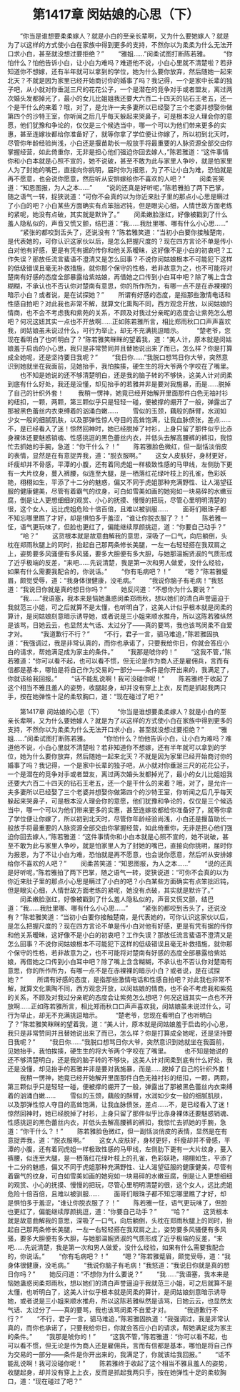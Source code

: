 # 　　第1417章 闵姑娘的心思（下）
　　“你当是谁想要柔柔嫁人？就是小白的至亲长辈啊，又为什么要她嫁人？就是为了以这样的方式使小白在家族中得到更多的支持，不然你以为柔柔为什么无法开口求小白，甚至就没想过要拒绝？”
　　“雅姐……”闵柔试图打断陈若雅。
　　“你怕什么？怕他告诉小白，让小白为难吗？难道他不说，小白心里就不清楚啦？若非知道你不想嫁，还有半年就可以拿到的学位，她为什么要你放弃，然后随她一起来北天？不就是因为家里已经开始商讨你的婚事了吗？我记得，一个是家中长辈的独子吧，从小就对你垂涎三尺的花花公子，一个是潜在的竞争对手或者盟友，离过两次婚头发都掉光了，最小的女儿比姐姐我还要大六百二十四天的钻石王老五，还一个是干什么的来着？哦，对了，是允许一夫多妻所以已经娶了三个老婆并想娶你做第四个的沙特王室，你听闻之后几乎每天躲起来哭鼻子，可是根本没人理会你的意愿，他们犹豫和争论的，仅仅是三个候选当中，哪一个可以为他们带来更多的实惠，甚至连嫁妆都给你准备好了，就等你拿了学位便让你嫁了，所以初到北天时，尽管你年龄经验尚浅，小白还是揠苗助长一般放手将最重要的人脉资源全部交由你掌握经营，如此倚重你，无非是担心他们强迫你回去嫁人，”陈若雅道：“这件事情你和小白本就是心照不宣的，她不说破，甚至不敢为此与家里人争吵，就是怕家里人为了封她的嘴巴，直接向你挑明，届时你为报恩，为了不让小白为难，恐怕就是再不愿意，也会说你愿意，然后听从安排嫁给你不喜欢的人吧？”
　　闵柔苦笑道：“知恩图报，为人之本……”
　　“说的还真是好听呢，”陈若雅拍了两下巴掌，随之语气一转，捉狭说道：“可你不会真的以为你近来肚子里的那点小心思是瞒过了小白的吧？小白某些方面确实有点笨拙迟钝，但是眼尖心细，人情世故方面老练的紧呢，她没有点破，其实就是默许了。”
　　闵柔嫩脸涨红，好像被戳到了什么羞人隐私似的，声音又慌又颤，结巴道：“我……我肚里哪、哪有什么小心思……”
　　“紧张的都咬到舌头了，还说没有？”陈若雅笑道：“当初小白要你接触楚南，是代表她的，可你认识这家伙以后，是怎么把握尺度的？现在四方言论不单是传小白对他有好感，更是有凭有据的传你和他关系暧昧，这好像不是小白的初衷吧？工作失误？那放任流言蜚语不澄清又是怎么回事？不说你闵姑娘根本不可能犯下这样的低级错误且毫无补救措施，就你那个保守的性格，若非故意为之，也不可能将对楚南有好感的态度全部暴露给紫姑娘，再借她之口传到小白耳中吧？除了嘴上含含糊糊，不承认也不否认你对楚南有意思，你的所作所为，有哪一点不是在赤裸裸的暗示小白？或者说，是在试探她？”
　　所谓有好感的态度，是指那些激情电话和性感自拍吧？对此我也非常不解，就算文化熏陶不同，西方观念开放，以闵姑娘的情商，也不会不考虑我和紫苑的关系，不顾及对我过分亲昵的态度会让紫苑怎么想吧？何况这妞其实一点也不开放啊……正如陈若雅所言，相比郑雨秋口口声声喜欢我，闵姑娘虽未说过什么，可行为举止，却无不充满挑逗暗示。
　　“楚老爷，您现在看明白了也听明白了？”陈若雅笑眯眯的望着我，道：“美人计，原本就是闵姑娘羞于启齿的小心思，我只是非常赞同并且替她说出来了而已，怎么样？你是打算成全她呢，还是坚持要日我呢？”
　　“我日你……”我脱口想骂日你大爷，突然意识到她就坐在我面前，见她抬手，我怕挨揍，硬生生的将大爷两个字咬在了嘴里。
　　也不知是她说的还不够清楚明白，还是我的脑子转的不够快，这美人计对闵柔到底有什么好处，我还是没懂，却见抬手的若雅并非是要对我施暴，而是……脱掉了自己的针织外套！
　　我稍一愣神，她竟已经开始解开里面那件白色无袖衬衫的纽扣，一颗，两颗，第三颗似乎只是轻轻一碰，便被撑的绷开了一般，弹露出了那被黑色蕾丝内衣束缚着的汹涌白嫩……
　　雪似的玉颈，藕般的酥臂，水润如少女一般的细腻肌肤，以及那弹性惊人夺目的高耸饱满，让我血脉偾张，差点……不，是已经看入了迷！惊然回神时，她已经脱掉了衬衫，上身只留了那件似乎比赤身裸体还要魅惑销魂、性感挑逗的黑色蕾丝内衣，并低头去解高腰裤的裤扣，我惊忙去抓她的手腕，急道：“你干什么？！”
　　陈若雅脸色微红，但一副恬淡俏皮的表情，显然是在有意捉弄我，道：“脱衣服啊。”
　　这女人皮肤好，身材更好，纤瘦却并不骨感，平潭的小腹，还有着同虎姐一样极致性感的马甲线，左侧肋下更有一大片纹身，蔓入裤腰，似连至大腿，是一栖落红花绿叶枝上的孔雀，色彩妖艳，栩栩如生，平添了十二分的魅惑，偏又不同于虎姐那种充满野性、让人渴望征服的健康健美，尽管有着霸气的纹身，可白如雪美如画的她宛如一块易碎的水嫩豆腐，倒是让人更想细细的观赏、小心的抚摸、慢慢的把玩，尽管心里明明清楚的很，这个女人，远比虎姐危险十倍百倍，且难以被驯服……
　　面哥们眼珠子都不知忘哪里瞧了才好，却是惧怕多于羞涩，“谁让你脱衣服了？！”
　　陈若雅一怔，语气更玩味了，但脸也更红了，偏能继续厚颜挑逗，道：“你要自己动手？”
　　“哈？”
　　这货根本就是故意曲解我的意思，深吸了一口气，向后躺倒，头枕在郑雨秋腿上的同时，抬起自己那两条修长美腿，一左一右轻轻搭在我双肩之上，姿势要多风骚便有多风骚，要多大胆便有多大胆，与她那温婉贤淑的气质形成了近乎极端的反差，“来吧……先说清楚，我是第一次和男人做爱，没什么经验，如果有什么需要我配合的，你说话。”
　　“你有毛病吧？！”
　　“嗯？”陈若雅蹙眉，颇觉受辱，道：“我身体很健康，没毛病。”
　　“我说你脑子有毛病！”我怒道：“我说日你就是真的想日你吗？”
　　她反问道：“不想你为什么要说？”
　　“我……”我语塞，我本来是恼她蛊惑闵柔郑雨秋，想以她们的清白声誉逼迫于我就范三小姐，可之后就算不是太懂，也听明白了，这美人计似乎根本就是闵柔的算计，是闵姑娘刻意暗示诱导她，或者说是三小姐来顺水推舟，所以这陈若雅纵然是该骂，日她云云，也显然太气话、太过分了——真的要骂，我也该骂闵柔不自爱才对。
　　“我道歉行不行？”
　　“不行，君子一言，驷马难追，”陈若雅固执道：“我强调过，我是非常认真的，而你也承诺了，只要我给你日，你就会答应小白的请求，帮她满足成为家主的条件。”
　　“我那是唬你的！”
　　“这我不管，”陈若雅道：“你可以看不起，也可以看不惯，但无论是作为商人还是雇佣兵，言而有信都是基本，哪怕是将自己作为交易的一部分——条件是你开出来的，我满足了，你就该给我回报。”
　　“话不能乱说啊！我可没碰你呢！”
　　陈若雅终于收起了这个相当不雅且羞人的姿势，收腿起身，却并没有穿上上衣，反而是抓起我两只手，按在她弹性十足的柔软胸口，道：“现在碰过了吧？”

　　第1417章 闵姑娘的心思（下）
　　“你当是谁想要柔柔嫁人？就是小白的至亲长辈啊，又为什么要她嫁人？就是为了以这样的方式使小白在家族中得到更多的支持，不然你以为柔柔为什么无法开口求小白，甚至就没想过要拒绝？”
　　“雅姐……”闵柔试图打断陈若雅。
　　“你怕什么？怕他告诉小白，让小白为难吗？难道他不说，小白心里就不清楚啦？若非知道你不想嫁，还有半年就可以拿到的学位，她为什么要你放弃，然后随她一起来北天？不就是因为家里已经开始商讨你的婚事了吗？我记得，一个是家中长辈的独子吧，从小就对你垂涎三尺的花花公子，一个是潜在的竞争对手或者盟友，离过两次婚头发都掉光了，最小的女儿比姐姐我还要大六百二十四天的钻石王老五，还一个是干什么的来着？哦，对了，是允许一夫多妻所以已经娶了三个老婆并想娶你做第四个的沙特王室，你听闻之后几乎每天躲起来哭鼻子，可是根本没人理会你的意愿，他们犹豫和争论的，仅仅是三个候选当中，哪一个可以为他们带来更多的实惠，甚至连嫁妆都给你准备好了，就等你拿了学位便让你嫁了，所以初到北天时，尽管你年龄经验尚浅，小白还是揠苗助长一般放手将最重要的人脉资源全部交由你掌握经营，如此倚重你，无非是担心他们强迫你回去嫁人，”陈若雅道：“这件事情你和小白本就是心照不宣的，她不说破，甚至不敢为此与家里人争吵，就是怕家里人为了封她的嘴巴，直接向你挑明，届时你为报恩，为了不让小白为难，恐怕就是再不愿意，也会说你愿意，然后听从安排嫁给你不喜欢的人吧？”
　　闵柔苦笑道：“知恩图报，为人之本……”
　　“说的还真是好听呢，”陈若雅拍了两下巴掌，随之语气一转，捉狭说道：“可你不会真的以为你近来肚子里的那点小心思是瞒过了小白的吧？小白某些方面确实有点笨拙迟钝，但是眼尖心细，人情世故方面老练的紧呢，她没有点破，其实就是默许了。”
　　闵柔嫩脸涨红，好像被戳到了什么羞人隐私似的，声音又慌又颤，结巴道：“我……我肚里哪、哪有什么小心思……”
　　“紧张的都咬到舌头了，还说没有？”陈若雅笑道：“当初小白要你接触楚南，是代表她的，可你认识这家伙以后，是怎么把握尺度的？现在四方言论不单是传小白对他有好感，更是有凭有据的传你和他关系暧昧，这好像不是小白的初衷吧？工作失误？那放任流言蜚语不澄清又是怎么回事？不说你闵姑娘根本不可能犯下这样的低级错误且毫无补救措施，就你那个保守的性格，若非故意为之，也不可能将对楚南有好感的态度全部暴露给紫姑娘，再借她之口传到小白耳中吧？除了嘴上含含糊糊，不承认也不否认你对楚南有意思，你的所作所为，有哪一点不是在赤裸裸的暗示小白？或者说，是在试探她？”
　　所谓有好感的态度，是指那些激情电话和性感自拍吧？对此我也非常不解，就算文化熏陶不同，西方观念开放，以闵姑娘的情商，也不会不考虑我和紫苑的关系，不顾及对我过分亲昵的态度会让紫苑怎么想吧？何况这妞其实一点也不开放啊……正如陈若雅所言，相比郑雨秋口口声声喜欢我，闵姑娘虽未说过什么，可行为举止，却无不充满挑逗暗示。
　　“楚老爷，您现在看明白了也听明白了？”陈若雅笑眯眯的望着我，道：“美人计，原本就是闵姑娘羞于启齿的小心思，我只是非常赞同并且替她说出来了而已，怎么样？你是打算成全她呢，还是坚持要日我呢？”
　　“我日你……”我脱口想骂日你大爷，突然意识到她就坐在我面前，见她抬手，我怕挨揍，硬生生的将大爷两个字咬在了嘴里。
　　也不知是她说的还不够清楚明白，还是我的脑子转的不够快，这美人计对闵柔到底有什么好处，我还是没懂，却见抬手的若雅并非是要对我施暴，而是……脱掉了自己的针织外套！
　　我稍一愣神，她竟已经开始解开里面那件白色无袖衬衫的纽扣，一颗，两颗，第三颗似乎只是轻轻一碰，便被撑的绷开了一般，弹露出了那被黑色蕾丝内衣束缚着的汹涌白嫩……
　　雪似的玉颈，藕般的酥臂，水润如少女一般的细腻肌肤，以及那弹性惊人夺目的高耸饱满，让我血脉偾张，差点……不，是已经看入了迷！惊然回神时，她已经脱掉了衬衫，上身只留了那件似乎比赤身裸体还要魅惑销魂、性感挑逗的黑色蕾丝内衣，并低头去解高腰裤的裤扣，我惊忙去抓她的手腕，急道：“你干什么？！”
　　陈若雅脸色微红，但一副恬淡俏皮的表情，显然是在有意捉弄我，道：“脱衣服啊。”
　　这女人皮肤好，身材更好，纤瘦却并不骨感，平潭的小腹，还有着同虎姐一样极致性感的马甲线，左侧肋下更有一大片纹身，蔓入裤腰，似连至大腿，是一栖落红花绿叶枝上的孔雀，色彩妖艳，栩栩如生，平添了十二分的魅惑，偏又不同于虎姐那种充满野性、让人渴望征服的健康健美，尽管有着霸气的纹身，可白如雪美如画的她宛如一块易碎的水嫩豆腐，倒是让人更想细细的观赏、小心的抚摸、慢慢的把玩，尽管心里明明清楚的很，这个女人，远比虎姐危险十倍百倍，且难以被驯服……
　　面哥们眼珠子都不知忘哪里瞧了才好，却是惧怕多于羞涩，“谁让你脱衣服了？！”
　　陈若雅一怔，语气更玩味了，但脸也更红了，偏能继续厚颜挑逗，道：“你要自己动手？”
　　“哈？”
　　这货根本就是故意曲解我的意思，深吸了一口气，向后躺倒，头枕在郑雨秋腿上的同时，抬起自己那两条修长美腿，一左一右轻轻搭在我双肩之上，姿势要多风骚便有多风骚，要多大胆便有多大胆，与她那温婉贤淑的气质形成了近乎极端的反差，“来吧……先说清楚，我是第一次和男人做爱，没什么经验，如果有什么需要我配合的，你说话。”
　　“你有毛病吧？！”
　　“嗯？”陈若雅蹙眉，颇觉受辱，道：“我身体很健康，没毛病。”
　　“我说你脑子有毛病！”我怒道：“我说日你就是真的想日你吗？”
　　她反问道：“不想你为什么要说？”
　　“我……”我语塞，我本来是恼她蛊惑闵柔郑雨秋，想以她们的清白声誉逼迫于我就范三小姐，可之后就算不是太懂，也听明白了，这美人计似乎根本就是闵柔的算计，是闵姑娘刻意暗示诱导她，或者说是三小姐来顺水推舟，所以这陈若雅纵然是该骂，日她云云，也显然太气话、太过分了——真的要骂，我也该骂闵柔不自爱才对。
　　“我道歉行不行？”
　　“不行，君子一言，驷马难追，”陈若雅固执道：“我强调过，我是非常认真的，而你也承诺了，只要我给你日，你就会答应小白的请求，帮她满足成为家主的条件。”
　　“我那是唬你的！”
　　“这我不管，”陈若雅道：“你可以看不起，也可以看不惯，但无论是作为商人还是雇佣兵，言而有信都是基本，哪怕是将自己作为交易的一部分——条件是你开出来的，我满足了，你就该给我回报。”
　　“话不能乱说啊！我可没碰你呢！”
　　陈若雅终于收起了这个相当不雅且羞人的姿势，收腿起身，却并没有穿上上衣，反而是抓起我两只手，按在她弹性十足的柔软胸口，道：“现在碰过了吧？”
